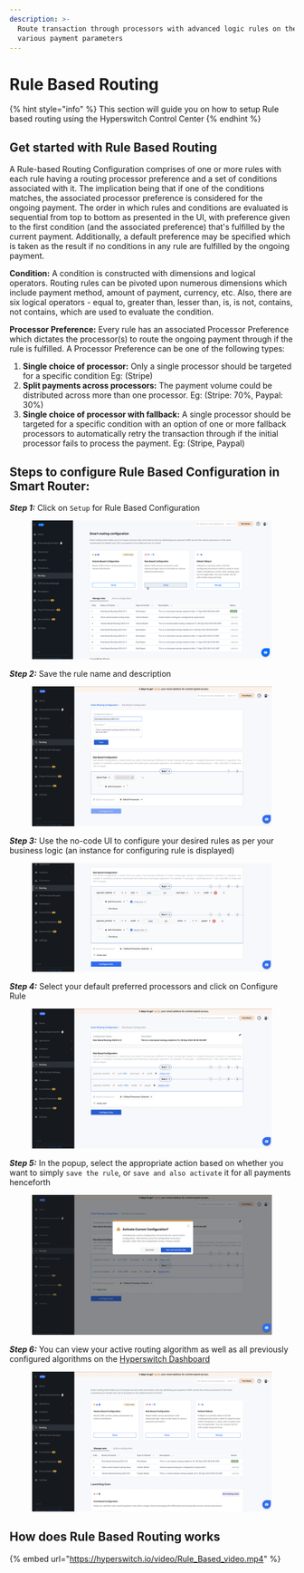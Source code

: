 ```yaml
---
description: >-
  Route transaction through processors with advanced logic rules on the basis of
  various payment parameters
---
```


# Rule Based Routing

{% hint style="info" %}
This section will guide you on how to setup Rule based routing using the Hyperswitch Control Center
{% endhint %}

## Get started with Rule Based Routing

A Rule-based Routing Configuration comprises of one or more rules with each rule having a routing processor preference and a set of conditions associated with it. The implication being that if one of the conditions matches, the associated processor preference is considered for the ongoing payment. The order in which rules and conditions are evaluated is sequential from top to bottom as presented in the UI, with preference given to the first condition (and the associated preference) that's fulfilled by the current payment. Additionally, a default preference may be specified which is taken as the result if no conditions in any rule are fulfilled by the ongoing payment.

**Condition:** A condition is constructed with dimensions and logical operators. Routing rules can be pivoted upon numerous dimensions which include payment method, amount of payment, currency, etc. Also, there are six logical operators - equal to, greater than, lesser than, is, is not, contains, not contains, which are used to evaluate the condition.

**Processor Preference:** Every rule has an associated Processor Preference which dictates the processor(s) to route the ongoing payment through if the rule is fulfilled. A Processor Preference can be one of the following types:

1. **Single choice of processor:** Only a single processor should be targeted for a specific condition Eg: (Stripe)
2. **Split payments across processors:** The payment volume could be distributed across more than one processor. Eg: (Stripe: 70%, Paypal: 30%)
3. **Single choice of processor with fallback:** A single processor should be targeted for a specific condition with an option of one or more fallback processors to automatically retry the transaction through if the initial processor fails to process the payment. Eg: (Stripe, Paypal)

## Steps to configure Rule Based Configuration in Smart Router:



_**Step 1:**_ Click on `Setup` for Rule Based Configuration

<figure><img src="../../.gitbook/assets/Astep1-smartrouter.png" alt=""><figcaption></figcaption></figure>

_**Step 2:**_ Save the rule name and description

<figure><img src="../../.gitbook/assets/Astep2-smartrouter.png" alt=""><figcaption></figcaption></figure>

_**Step 3:**_ Use the no-code UI to configure your desired rules as per your business logic (an instance for configuring rule is displayed)

<figure><img src="../../.gitbook/assets/Astep3-smartrouter.png" alt=""><figcaption></figcaption></figure>

_**Step 4:**_ Select your default preferred processors and click on Configure Rule

<figure><img src="../../.gitbook/assets/Astep4-smartrouter.png" alt=""><figcaption></figcaption></figure>

_**Step 5:**_ In the popup, select the appropriate action based on whether you want to simply `save the rule`, or `save and also activate` it for all payments henceforth

<figure><img src="../../.gitbook/assets/Astep5-smartrouter.png" alt=""><figcaption></figcaption></figure>

_**Step 6:**_ You can view your active routing algorithm as well as all previously configured algorithms on the [Hyperswitch Dashboard](https://app.hyperswitch.io/routing)

<figure><img src="../../.gitbook/assets/Astep6-smartrouter.png" alt=""><figcaption></figcaption></figure>

## How does Rule Based Routing works

{% embed url="https://hyperswitch.io/video/Rule_Based_video.mp4" %}
